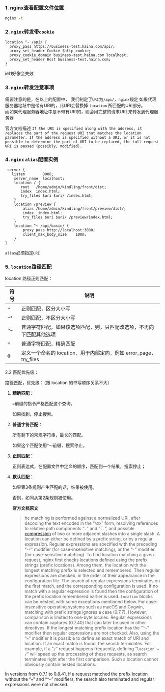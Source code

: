 ### 1. nginx查看配置文件位置
~~~bash
nginx -t
~~~
### 2. `nginx`转发带`cookie`

~~~nginx
location ^~ /api/ {
  proxy_pass https://business-test.haina.com/api/;
  proxy_set_header Cookie $http_cookie;
  proxy_cookie_domain business-test.haina.com localhost;
  proxy_set_header Host business-test.haina.com;
}
~~~


ie11好像会失效

### 3. `nginx`转发注意事项

需要注意的是，在以上的配置中， 我们制定了`URI`为`/api/`，`nginx`规定
如果代理服务器地址中是带有URI的，此URI会替换掉 `location` 所匹配的URI部分。  
而如果代理服务器地址中是不带有URI的，则会用完整的请求URL来转发到代理服务器

官方文档描述
`If the URI is specified along with the address, it replaces the part of the request URI that matches the location parameter.
If the address is specified without a URI, or it is not possible to determine the part of URI to be replaced, the full request URI is passed (possibly, modified).`

### 4. `nginx` `alias`配置实例


~~~nginx
 server {
   listen        8080;
    server_name  localhost;
    location / {
       root   /home/admin/kindling/front/dist;
       index  index.html;
       try_files $uri $uri/ /index.html;
    }
    location /preview {
        alias /home/admin/kindling/front/preview/dist/;
        index  index.html;
        try_files $uri $uri/ /preview/index.html;
    }
    location ^~ /api/basic/ {
        proxy_pass http://localhost:3000;
        client_max_body_size    100m;
    }
}
~~~

`alias`必须指定`URI`


### 5. `location`路径匹配

location 路径正则匹配： 

  
| 符号 | 说明 |
| --- | --- |
| `~` | 正则匹配，区分大小写 |
| `~*` | 正则匹配，不区分大小写 |
| `^~` | 普通字符匹配，如果该选项匹配，则，只匹配改选项，不再向下匹配其他选项 |
| `=` | 普通字符匹配，精确匹配 |
| `@` | 定义一个命名的 location，用于内部定向，例如 error\_page，try\_files |

  

2.2 匹配优先级：


路径匹配，优先级：（跟 location 的书写顺序关系不大）   

1.  **精确匹配**：
    
    `=`前缀的指令严格匹配这个查询。
    
    如果找到，停止搜索。
    
2.  **普通字符匹配**：
    
    所有剩下的常规字符串，最长的匹配。
    
    如果这个匹配使用`^〜`前缀，搜索停止。
    
3.  **正则匹配**：
    
    正则表达式，在配置文件中定义的顺序，匹配到一个结果，搜索停止；
    
4.  **默认匹配**：
    
    如果第3条规则产生匹配的话，结果被使用。
    
    否则，如同从第2条规则被使用。
    
    **官方文档原文**
    
    >he matching is performed against a normalized URI, after decoding the text encoded in the “`%XX`” form, resolving references to relative path components “`.`” and “`..`”, and possible [compression](http://nginx.org/en/docs/http/ngx_http_core_module.html#merge_slashes) of two or more adjacent slashes into a single slash.
A location can either be defined by a prefix string, or by a regular expression. Regular expressions are specified with the preceding “`~*`” modifier (for case-insensitive matching), or the “`~`” modifier (for case-sensitive matching). To find location matching a given request, nginx first checks locations defined using the prefix strings (prefix locations). Among them, the location with the longest matching prefix is selected and remembered. Then regular expressions are checked, in the order of their appearance in the configuration file. The search of regular expressions terminates on the first match, and the corresponding configuration is used. If no match with a regular expression is found then the configuration of the prefix location remembered earlier is used.
`location` blocks can be nested, with some exceptions mentioned below.
For case-insensitive operating systems such as macOS and Cygwin, matching with prefix strings ignores a case (0.7.7). However, comparison is limited to one-byte locales.
Regular expressions can contain captures (0.7.40) that can later be used in other directives.
If the longest matching prefix location has the “`^~`” modifier then regular expressions are not checked.
Also, using the “`=`” modifier it is possible to define an exact match of URI and location. If an exact match is found, the search terminates. For example, if a “`/`” request happens frequently, defining “`location = /`” will speed up the processing of these requests, as search terminates right after the first comparison. Such a location cannot obviously contain nested locations.

In versions from 0.7.1 to 0.8.41, if a request matched the prefix location without the “`=`” and “`^~`” modifiers, the search also terminated and regular expressions were not checked.